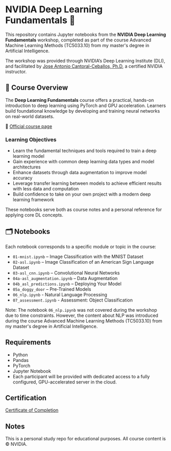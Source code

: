 # NVIDIA Deep Learning Fundamentals 🧠

This repository contains Jupyter notebooks from the **NVIDIA Deep Learning Fundamentals** workshop, completed as part of the course Advanced Machine Learning Methods (TC5033.10) from my master's degree in Artificial Intelligence.

The workshop was provided through NVIDIA’s Deep Learning Institute (DLI), and facilitated by [Jose Antonio Cantoral-Ceballos, Ph.D](https://www.linkedin.com/in/jacantoral/), a certified NVIDIA instructor.

## 📘 Course Overview

The **Deep Learning Fundamentals** course offers a practical, hands-on introduction to deep learning using PyTorch and GPU acceleration. Learners build foundational knowledge by developing and training neural networks on real-world datasets.

🔗 [Official course page](https://learn.nvidia.com/courses/course-detail?course_id=course-v1:DLI+C-FX-01+V3)

### Learning Objectives

- Learn the fundamental techniques and tools required to train a deep learning model
- Gain experience with common deep learning data types and model architectures
- Enhance datasets through data augmentation to improve model accuracy
- Leverage transfer learning between models to achieve efficient results with less data and computation
- Build confidence to take on your own project with a modern deep learning framework

These notebooks serve both as course notes and a personal reference for applying core DL concepts.

## 🗂️ Notebooks

Each notebook corresponds to a specific module or topic in the course:

- `01-mnist.ipynb` – Image Classification with the MNIST Dataset
- `02-asl.ipynb` – Image Classification of an American Sign Language Dataset
- `03-asl_cnn.ipynb` – Convolutional Neural Networks
- `04a-asl_augmentation.ipynb` – Data Augmentation 
- `04b_asl_predictions.ipynb` – Deploying Your Model
- `05a_doggy_door` – Pre-Trained Models
- `06_nlp.ipynb` - Natural Language Processing
- `07_assessment.ipynb` - Assessment: Object Classification

Note: The notebook `06_nlp.ipynb` was not covered during the workshop due to time constraints. However, the content about NLP was introduced during the course Advanced Machine Learning Methods (TC5033.10) from my master's degree in Artificial Intelligence.

## Requirements

- Python
- Pandas
- PyTorch
- Jupyter Notebook
- Each participant will be provided with dedicated access to a fully configured, GPU-accelerated server in the cloud.

## Certification

[Certificate of Completion](https://learn.nvidia.com/certificates?id=nU-RDVy_TLePw9B6agAXZQ)

## Notes

This is a personal study repo for educational purposes. All course content is © NVIDIA.

